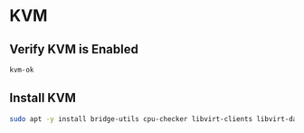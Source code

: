 # KVM

## Verify KVM is Enabled

```bash
kvm-ok
```

## Install KVM

```bash
sudo apt -y install bridge-utils cpu-checker libvirt-clients libvirt-daemon qemu qemu-kvm
```
